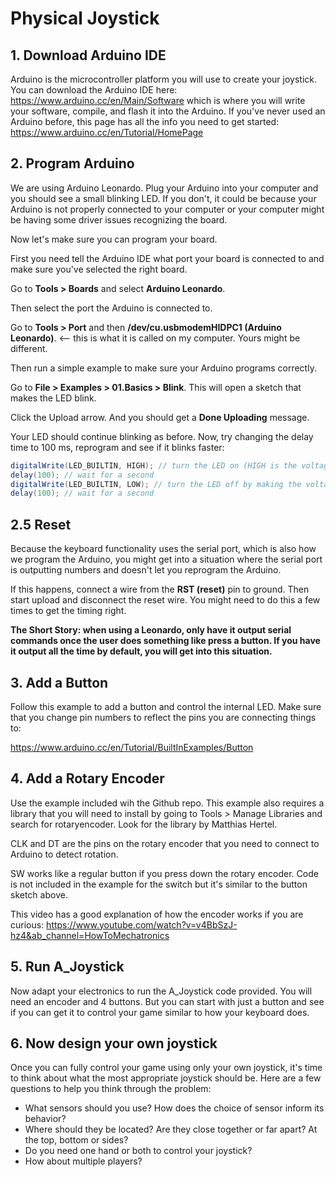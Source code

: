 # Physical Joystick

## 1. Download Arduino IDE

Arduino is the microcontroller platform you will use to create your joystick. You can download the Arduino IDE here: https://www.arduino.cc/en/Main/Software which is where you will write your software, compile, and flash it into the Arduino. If you've never used an Arduino before, this page has all the info you need to get started: https://www.arduino.cc/en/Tutorial/HomePage

## 2. Program Arduino

We are using Arduino Leonardo. Plug your Arduino into your computer and you should see a small blinking LED. If you don't, it could be because your Arduino is not properly connected to your computer or your computer might be having some driver issues recognizing the board.

Now let's make sure you can program your board.

First you need tell the Arduino IDE what port your board is connected to and make sure you've selected the right board.

Go to **Tools > Boards** and select **Arduino Leonardo**.

Then select the port the Arduino is connected to.

Go to **Tools > Port** and then **/dev/cu.usbmodemHIDPC1 (Arduino Leonardo)**. <-- this is what it is called on my computer. Yours might be different.

Then run a simple example to make sure your Arduino programs correctly.

Go to **File > Examples > 01.Basics > Blink**. This will open a sketch that makes the LED blink.

Click the Upload arrow. And you should get a **Done Uploading** message.

Your LED should continue blinking as before. Now, try changing the delay time to 100 ms, reprogram and see if it blinks faster:

```java
digitalWrite(LED_BUILTIN, HIGH); // turn the LED on (HIGH is the voltage level)
delay(100); // wait for a second
digitalWrite(LED_BUILTIN, LOW); // turn the LED off by making the voltage LOW
delay(100); // wait for a second
```

## 2.5 Reset

Because the keyboard functionality uses the serial port, which is also how we program the Arduino, you might get into a situation where the serial port is outputting numbers and doesn't let you reprogram the Arduino.

If this happens, connect a wire from the **RST (reset)** pin to ground. Then start upload and disconnect the reset wire. You might need to do this a few times to get the timing right.

**The Short Story: when using a Leonardo, only have it output serial commands once the user does something like press a button. If you have it output all the time by default, you will get into this situation.**

## 3. Add a Button

Follow this example to add a button and control the internal LED. Make sure that you change pin numbers to reflect the pins you are connecting things to:

https://www.arduino.cc/en/Tutorial/BuiltInExamples/Button

## 4. Add a Rotary Encoder

Use the example included wih the Github repo. This example also requires a library that you will need to install by going to Tools > Manage Libraries and search for rotaryencoder. Look for the library by Matthias Hertel.

CLK and DT are the pins on the rotary encoder that you need to connect to Arduino to detect rotation.

SW works like a regular button if you press down the rotary encoder. Code is not included in the example for the switch but it's similar to the button sketch above.

This video has a good explanation of how the encoder works if you are curious:
https://www.youtube.com/watch?v=v4BbSzJ-hz4&ab_channel=HowToMechatronics

## 5. Run A_Joystick

Now adapt your electronics to run the A_Joystick code provided. You will need an encoder and 4 buttons. But you can start with just a button and see if you can get it to control your game similar to how your keyboard does.

## 6. Now design your own joystick

Once you can fully control your game using only your own joystick, it's time to think about what the most appropriate joystick should be. Here are a few questions to help you think through the problem:

- What sensors should you use? How does the choice of sensor inform its behavior?
- Where should they be located? Are they close together or far apart? At the top, bottom or sides?
- Do you need one hand or both to control your joystick?
- How about multiple players?
